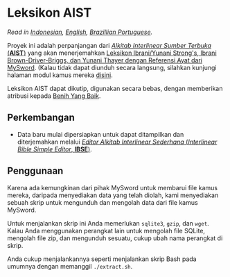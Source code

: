 # **Leksikon AIST**
*Read in [Indonesian](https://github.com/benihyangbaik/aist-lexicons#readme), [English](https://github.com/benihyangbaik/aist-lexicons/blob/main/README.en.md), [Brazillian Portuguese](https://github.com/benihyangbaik/aist-lexicons/blob/main/README.ptbr.md).*

Proyek ini adalah perpanjangan dari [*Alkitab Interlinear Sumber Terbuka*
(**AIST**)](https://github.com/benihyangbaik/aist) yang akan menerjemahkan
[Leksikon Ibrani/Yunani Strong's, Ibrani Brown-Driver-Briggs, dan Yunani Thayer
dengan Referensi Ayat dari
MySword](https://mysword-bible.info:4443/download/getfile.php?file=strong.dct.mybible.gz).
(Kalau tidak dapat diunduh secara langsung, silahkan kunjungi halaman modul
kamus mereka
[disini](https://mysword-bible.info/download-mysword/dictionaries).

Leksikon AIST dapat dikutip, digunakan secara bebas, dengan memberikan atribusi
kepada [Benih Yang Baik](https://benihyangbaik.com).

## **Perkembangan**
- Data baru mulai dipersiapkan untuk dapat ditampilkan dan diterjemahkan
  melalui [*Editor Alkitab Interlinear Sederhana* (*Interlinear Bible Simple
  Editor*,
  **IBSE**)](https://github.com/benihyangbaik/interlinear-bible-simple-editor).

## **Penggunaan**
Karena ada kemungkinan dari pihak MySword untuk membarui file kamus mereka, daripada
menyediakan data yang telah diolah, kami menyediakan sebuah skrip untuk
mengunduh dan mengolah data dari file kamus MySword.

Untuk menjalankan skrip ini Anda memerlukan `sqlite3`, `gzip`, dan `wget`.
Kalau Anda menggunakan perangkat lain untuk mengolah file SQLite, mengolah file zip,
dan mengunduh sesuatu, cukup ubah nama perangkat di skrip.

Anda cukup menjalankannya seperti menjalankan skrip Bash pada umumnya dengan
memanggil `./extract.sh`.
